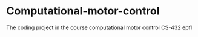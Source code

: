 # Computational-motor-control
The coding project in the course computational motor control CS-432 epfl
